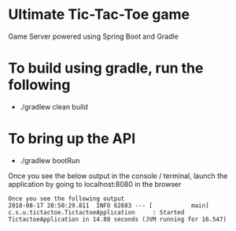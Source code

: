# Ultimate Tic-Tac-Toe game
Game Server powered using Spring Boot and Gradle

# To build using gradle, run the following
- ./gradlew clean build

# To bring up the API
- ./gradlew bootRun

Once you see the below output in the console / terminal, launch the application by going to localhost:8080 in the browser
```
Once you see the following output 
2018-08-17 20:50:29.811  INFO 62683 --- [           main] c.s.u.tictactoe.TictactoeApplication     : Started TictactoeApplication in 14.88 seconds (JVM running for 16.547)
```
